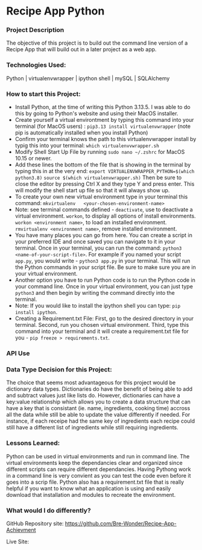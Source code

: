 # Recipe App Python

### Project Description
The objective of this project is to build out the command line version of a Recipe App that will build out in a later project as a web app.

### Technologies Used:
Python | virtualenvwrapper | ipython shell | mySQL | SQLAlchemy


### How to start this Project:

* Install Python, at the time of writing this Python 3.13.5. I was able to do this by going to Python's website and using their MacOS installer. 
* Create yourself a virtual environtment by typing this command into your terminal (for MacOS users) : `pip3.13 install virtualenvwrapper` (note pip is automatically installed when you install Python)
* Confirm your terminal knows the path to this virtualenvwrapper install by typig this into your terminal: `which virtualenvvwrapper.sh`
* Modify Shell Start Up File by running `sudo nano ~/.zshrc` for MacOS 10.15 or newer. 
* Add these lines the bottom of the file that is showing in the terminal by typing this in at the very end:
  `export VIRTUALENVWRAPPER_PYTHON=$(which python3.8)`
   `source $(which virtualenvwrapper.sh)`
  Then be sure to close the editor by pressing Ctrl X and they type Y and press enter. This will modify the shell start up file so that it will always show up.
* To create your own new virtual environment type in your terminal this command: 
  `mkvirtualenv   <your-chosen-environment-name>`
* Note: see terminal commands defined - `deactivate`, use to deactivate a virtual environment. `workon`, to display all options of install environments. `workon <environment name>`, to load an installed environment. `rmvirtualenv <environment name>`, remove installed environment. 
* You have many places you can go from here. You can create a script in your preferred IDE and once saved you    can navigate to it in your terminal. Once in your terminal, you can run the command: `python3 <name-of-your-script-file>`. For example if you named your script `app.py`, you would write - `python3 app.py` in your terminal. This will run the Python commands in your script file. Be sure to make sure you are in your virtual environment.
* Another option you have to run Python code is to run the Python code in your command line. Once in your virtual environment, you can just type `python3` and then begin by writing the command directly into the terminal. 
* Note: If you would like to install the ipython shell you can type: `pip install ipython`.
* Creating a Requirement.txt File: First, go to the desired directory in your terminal. Second, run you chosen virtual environment. Third, type this command into your terminal and it will create a requirement.txt file for you - `pip freeze > requirements.txt`. 


### API Use

### Data Type Decision for this Project:
The choice that seems most advantageous for this project would be dictionary data types. Dictionaries do have the benefit of being able to add and subtract values just like lists do. However, dictionaries can have a key:value relationship which allows you to create a data structure that can have a key that is consistant (ie. name, ingredients, cooking time) accross all the data while still be able to update the value differently if needed. For instance, if each receipe had the same key of ingredients each recipe could still have a different list of ingredients while still requiring ingredients. 


### Lessons Learned:
Python can be used in virtual environments and run in command line. The virtual environments keep the dependancies clear and organized since different scripts can require different dependancies. Having Pythong work in a command line is very convient as you can test the code even before it goes into a scrip file. Python also has a requirement.txt file that is really helpful if you want to know what an application is using and easily download that installation and modules to recreate the environment. 


### What would I do differently? 


GitHub Repository site: https://github.com/Bre-Wonder/Recipe-App-Achievment

Live Site:  
